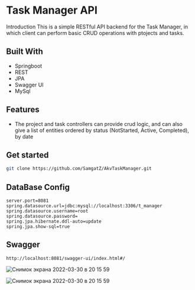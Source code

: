 # Task Manager API

Introduction
This is a simple RESTful API backend for the Task Manager, in which client can perform basic CRUD operations with ptojects and tasks. 
## Built With
- Springboot
- REST
- JPA
- Swagger UI
- MySql

## Features
- The project and task controllers can provide crud logic, and can also give a list of entities ordered by status (NotStarted,
    Active,
    Completed), by date

## Get started

```sh
git clone https://github.com/SamgatZ/AkvTaskManager.git
```
## DataBase Config
    server.port=8081
    spring.datasource.url=jdbc:mysql://localhost:3306/t_manager
    spring.datasource.username=root
    spring.datasource.password=
    spring.jpa.hibernate.ddl-auto=update
    spring.jpa.show-sql=true
    
## Swagger
    http://localhost:8081/swagger-ui/index.html#/
    
![Снимок экрана 2022-03-30 в 20 15 59](https://user-images.githubusercontent.com/102664187/160857674-82475efa-a47b-409c-8c46-850eb3ec3818.png)

![Снимок экрана 2022-03-30 в 20 15 59](https://user-images.githubusercontent.com/102664187/160857707-62d25518-214d-48cb-90e7-b3170161d416.png)


